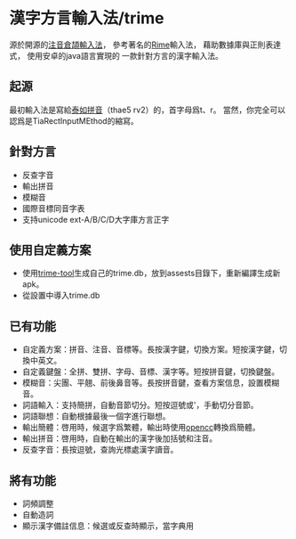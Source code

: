 漢字方言輸入法/trime
=====
源於開源的[注音倉頡輸入法]，
參考著名的[Rime]輸入法，
藉助數據庫與正則表達式，
使用安卓的java語言實現的
一款針對方言的漢字輸入法。

## 起源
最初輸入法是寫給[泰如拼音]（thae5 rv2）的，首字母爲t、r。
當然，你完全可以認爲是TiaRectInputMEthod的縮寫。

## 針對方言
- 反查字音
- 輸出拼音
- 模糊音
- 國際音標同音字表
- 支持unicode ext-A/B/C/D大字庫方言正字

## 使用自定義方案
- 使用[trime-tool]生成自己的trime.db，放到assests目錄下，重新編譯生成新apk。
- 從設置中導入trime.db

## 已有功能
- 自定義方案：拼音、注音、音標等。長按漢字鍵，切換方案。短按漢字鍵，切換中英文。
- 自定義鍵盤：全拼、雙拼、字母、音標、漢字等。短按拼音鍵，切換鍵盤。
- 模糊音：尖團、平翹、前後鼻音等。長按拼音鍵，查看方案信息，設置模糊音。
- 詞語輸入：支持簡拼，自動音節切分。短按逗號或'，手動切分音節。
- 詞語聯想：自動根據最後一個字進行聯想。
- 輸出簡體：啓用時，候選字爲繁體，輸出時使用[opencc]轉換爲簡體。
- 輸出拼音：啓用時，自動在輸出的漢字後加括號和注音。
- 反查字音：長按逗號，查詢光標處漢字讀音。

## 將有功能
- 詞頻調整
- 自動造詞
- 顯示漢字備註信息：候選或反查時顯示，當字典用

[trime-tool]: https://github.com/osfans/trime-tool/
[opencc]: https://github.com/BYVoid/OpenCC
[Rime]: https://code.google.com/p/rimeime/
[注音倉頡輸入法]: https://code.google.com/p/android-traditional-chinese-ime/
[泰如拼音]: http://tieba.baidu.com/f?kw=%E6%B3%B0%E5%A6%82
